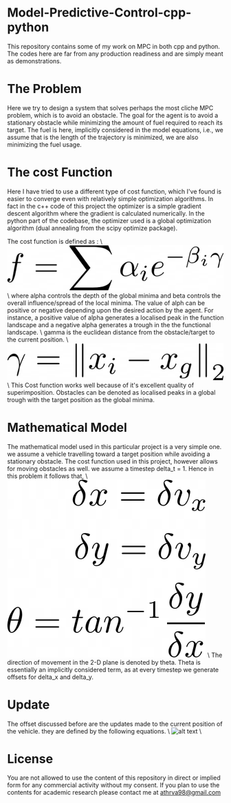 # Model-Predictive-Control-cpp-python
This repository contains some of my work on MPC in both cpp and python. The codes here are far from any production readiness and are simply meant as demonstrations.

# The Problem

Here we try to design a system that solves perhaps the most cliche MPC problem, which is to avoid an obstacle. The goal for the agent is to avoid a stationary obstacle while minimizing the amount of fuel required to reach its target. The fuel is here, implicitly considered in the model equations, i.e., we assume that is the length of the trajectory is minimized, we are also minimizing the fuel usage.

# The cost Function

Here I have tried to use a different type of cost function, which I've found is easier to converge even with relatively simple optimization algorithms. In fact in the c++ code of this project the optimizer is a simple gradient descent algorithm where the gradient is calculated numerically. In the python part of the codebase, the optimizer used is a global optimization algorithm (dual annealing from the scipy optimize package). 

The cost function is defined as : \\
![alt text](https://github.com/NonStopEagle137/Model-Predictive-Control-cpp-python/blob/main/Images/general_cost.png?raw=true)
\\
where alpha controls the depth of the global minima and beta controls the overall influence/spread of the local minima. The value of alph can be positive or negative depending upon the desired action by the agent. For instance, a positive value of alpha generates a localised peak in the function landscape and a negative alpha generates a trough in the the functional landscape. \\
gamma is the euclidean distance from the obstacle/target to the current position. \\
![alt text](https://github.com/NonStopEagle137/Model-Predictive-Control-cpp-python/blob/main/Images/gamma.png?raw=true)
\\
This Cost function works well because of it's excellent quality of superimposition. Obstacles can be denoted as localised peaks in a global trough with the target position as the global minima.

# Mathematical Model

The mathematical model used in this particular project is a very simple one. we assume a vehicle travelling toward a target position while avoiding a stationary obstacle. The cost function used in this project, however allows for moving obstacles as well. we assume a timestep delta_t = 1. Hence in this problem it follows that, \\
![alt text](https://github.com/NonStopEagle137/Model-Predictive-Control-cpp-python/blob/main/Images/model_1.png?raw=true)
\\
The direction of movement in the 2-D plane is denoted by theta. Theta is essentially an implicitly considered term, as at every timestep we generate offsets for delta_x and delta_y.

# Update

The offset discussed before are the updates made to the current position of the vehicle. they are defined by the following equations.
\\
![alt text](hhttps://github.com/NonStopEagle137/Model-Predictive-Control-cpp-python/blob/main/Images/update.png?raw=true)
\\

# License

You are not allowed to use the content of this repository in direct or implied form for any commercial activity without my consent. If you plan to use the contents for academic research please contact me at athrva98@gmail.com


